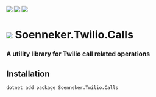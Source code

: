 [![](https://img.shields.io/nuget/v/soenneker.twilio.calls.svg?style=for-the-badge)](https://www.nuget.org/packages/soenneker.twilio.calls/)
[![](https://img.shields.io/github/actions/workflow/status/soenneker/soenneker.twilio.calls/publish-package.yml?style=for-the-badge)](https://github.com/soenneker/soenneker.twilio.calls/actions/workflows/publish-package.yml)
[![](https://img.shields.io/nuget/dt/soenneker.twilio.calls.svg?style=for-the-badge)](https://www.nuget.org/packages/soenneker.twilio.calls/)

# ![](https://user-images.githubusercontent.com/4441470/224455560-91ed3ee7-f510-4041-a8d2-3fc093025112.png) Soenneker.Twilio.Calls
### A utility library for Twilio call related operations

## Installation

```
dotnet add package Soenneker.Twilio.Calls
```
